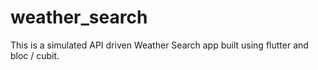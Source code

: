 # weather_search

This is a simulated API driven Weather Search app built using flutter and bloc / cubit.


